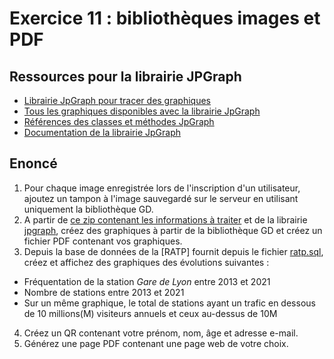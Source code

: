 # Exercice 11 : bibliothèques images et PDF

## Ressources pour la librairie JPGraph

- [Librairie JpGraph pour tracer des graphiques](https://jpgraph.net/download/)
- [Tous les graphiques disponibles avec la librairie JpGraph](https://jpgraph.net/features/gallery.php#rader1)
- [Références des classes et méthodes JpGraph](https://jpgraph.net/download/manuals/classref/index.html)
- [Documentation de la librairie JpGraph](https://jpgraph.net/download/manuals/chunkhtml/index.html)

## Enoncé

1. Pour chaque image enregistrée lors de l'inscription d'un utilisateur, ajoutez un tampon à l'image sauvegardé sur le serveur en utilisant uniquement la bibliothèque GD.
2. A partir de [ce zip contenant les informations à traiter](./ressources/ex11.zip) et de la librairie [jpgraph](https://jpgraph.net/download/), créez des graphiques à partir de la bibliothèque GD et créez un fichier PDF contenant vos graphiques.
3. Depuis la base de données de la [RATP] fournit depuis le fichier [ratp.sql](./ressources/ratp.sql), créez et affichez des graphiques des évolutions suivantes :
- Fréquentation de la station *Gare de Lyon* entre 2013 et 2021
- Nombre de stations entre 2013 et 2021
- Sur un même graphique, le total de stations ayant un trafic en dessous de 10 millions(M) visiteurs annuels et ceux au-dessus de 10M
4. Créez un QR contenant votre prénom, nom, âge et adresse e-mail.
5. Générez une page PDF contenant une page web de votre choix.

